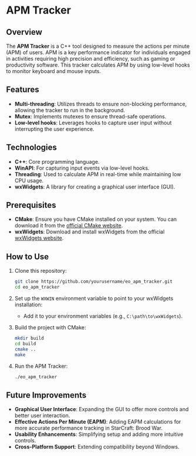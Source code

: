 # APM Tracker

## Overview

The **APM Tracker** is a C++ tool designed to measure the actions per minute (APM) of users. APM is a key performance indicator for individuals engaged in activities requiring high precision and efficiency, such as gaming or productivity software. This tracker calculates APM by using low-level hooks to monitor keyboard and mouse inputs.

## Features

- **Multi-threading**: Utilizes threads to ensure non-blocking performance, allowing the tracker to run in the background.
- **Mutex**: Implements mutexes to ensure thread-safe operations.
- **Low-level hooks**: Leverages hooks to capture user input without interrupting the user experience.

## Technologies

- **C++**: Core programming language.
- **WinAPI**: For capturing input events via low-level hooks.
- **Threading**: Used to calculate APM in real-time while maintaining low CPU usage.
- **wxWidgets**: A library for creating a graphical user interface (GUI).

## Prerequisites

- **CMake**: Ensure you have CMake installed on your system. You can download it from the [official CMake website](https://cmake.org/download/).
- **wxWidgets**: Download and install wxWidgets from the official [wxWidgets website](https://www.wxwidgets.org/downloads/).

## How to Use

1. Clone this repository:
    ```bash
    git clone https://github.com/yourusername/eo_apm_tracker.git
    cd eo_apm_tracker
    ```

2. Set up the `WXWIN` environment variable to point to your wxWidgets installation:
    - Add it to your environment variables (e.g., `C:\path\to\wxWidgets`).

3. Build the project with CMake:
    ```bash
    mkdir build
    cd build
    cmake ..
    make
    ```

4. Run the APM Tracker:
    ```bash
    ./eo_apm_tracker
    ```

## Future Improvements

- **Graphical User Interface**: Expanding the GUI to offer more controls and better user interaction.
- **Effective Actions Per Minute (EAPM)**: Adding EAPM calculations for more accurate performance tracking in StarCraft: Brood War.
- **Usability Enhancements**: Simplifying setup and adding more intuitive controls.
- **Cross-Platform Support**: Extending compatibility beyond Windows.